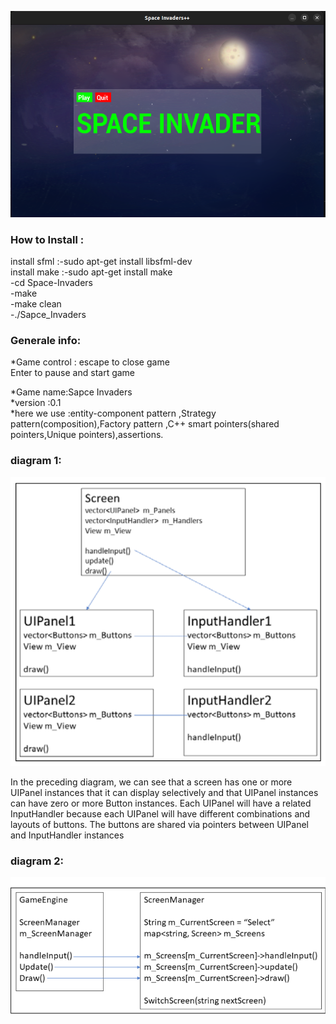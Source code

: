 <p align="center">
    <img src="https://github.com/amaraoussama94/Space-Invaders/blob/main/game_pic_1.png"  >  
</p>

<h3 align="left">How to Install : </h3> 

install sfml :-sudo apt-get install libsfml-dev</br>
install make :-sudo apt-get install  make</br>
              -cd Space-Invaders </br>
              -make</br>
              -make clean</br>
              -./Sapce_Invaders</br>


<h3 align="left">Generale info: </h3>    
*Game control :
escape to close  game</br>
Enter to pause and start game </br>
 


*Game name:Sapce Invaders</br>
*version :0.1</br>
*here we use :entity-component pattern ,Strategy pattern(composition),Factory pattern ,C++ smart pointers(shared pointers,Unique pointers),assertions.</br>
<h3 align="left">diagram 1:</h3>   
<p align="center">
    <img src="https://github.com/amaraoussama94/Space-Invaders/blob/main/diagram.png"  >  
</p>
In the preceding diagram, we can see that a screen has one or more UIPanel
instances that it can display selectively and that UIPanel instances can have zero or
more Button instances. Each UIPanel will have a related InputHandler because
each UIPanel will have different combinations and layouts of buttons. The buttons
are shared via pointers between UIPanel and InputHandler instances
<h3 align="left">diagram 2:</h3>   
<p align="center">
    <img src="https://github.com/amaraoussama94/Space-Invaders/blob/main/diagram_2.png"  >  
</p>


 
